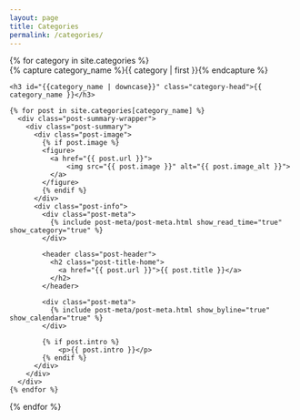 ```yaml
---
layout: page
title: Categories
permalink: /categories/
---
```


<div id="archives">
{% for category in site.categories %}
  <div class="archive-group">
    {% capture category_name %}{{ category | first }}{% endcapture %}

    <h3 id="{{category_name | downcase}}" class="category-head">{{ category_name }}</h3>

    {% for post in site.categories[category_name] %}
      <div class="post-summary-wrapper">
        <div class="post-summary">
          <div class="post-image">
            {% if post.image %}
            <figure>
              <a href="{{ post.url }}">
                  <img src="{{ post.image }}" alt="{{ post.image_alt }}">
              </a>
            </figure>
            {% endif %}
          </div>
          <div class="post-info">
            <div class="post-meta">
              {% include post-meta/post-meta.html show_read_time="true" show_category="true" %}
            </div>

            <header class="post-header">
              <h2 class="post-title-home">
                <a href="{{ post.url }}">{{ post.title }}</a>
              </h2>
            </header>

            <div class="post-meta">
              {% include post-meta/post-meta.html show_byline="true" show_calendar="true" %}
            </div>

            {% if post.intro %}
                <p>{{ post.intro }}</p>
            {% endif %}
          </div>
        </div>
      </div>
    {% endfor %}
  </div>
{% endfor %}
</div>
